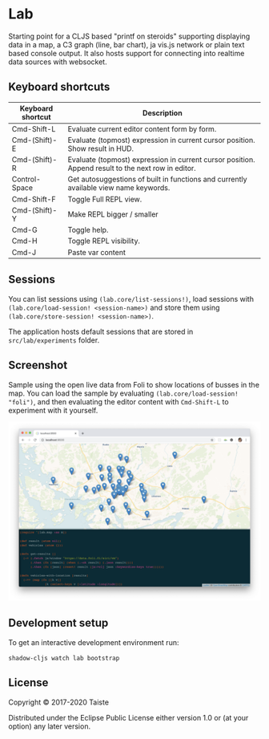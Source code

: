 # Lab

Starting point for a CLJS based "printf on steroids" supporting displaying data in a map,
a C3 graph (line, bar chart), ja vis.js network or plain text based console output. It
also hosts support for connecting into realtime data sources with websocket.

## Keyboard shortcuts

| Keyboard shortcut | Description                                                                                       |
|-------------------|---------------------------------------------------------------------------------------------------|
| Cmd-Shift-L       | Evaluate current editor content form by form.                                                     |
| Cmd-(Shift)-E     | Evaluate (topmost) expression in current cursor position. Show result in HUD.                     |
| Cmd-(Shift)-R     | Evaluate (topmost) expression in current cursor position. Append result to the next row in editor.|
| Control-Space     | Get autosuggestions of built in functions and currently available view name keywords.             |
| Cmd-Shift-F       | Toggle Full REPL view.                                                                            |
| Cmd-(Shift)-Y     | Make REPL bigger / smaller                                                                        |
| Cmd-G             | Toggle help.                                                                                      |
| Cmd-H             | Toggle REPL visibility.                                                                           |
| Cmd-J             | Paste var content                                                                                 |


## Sessions

You can list sessions using `(lab.core/list-sessions!)`, load sessions with `(lab.core/load-session! <session-name>)` and store them using
`(lab.core/store-session! <session-name>)`.

The application hosts default sessions that are stored in `src/lab/experiments` folder.


## Screenshot

Sample using the open live data from Foli to show locations of busses in the map. You can
load the sample by evaluating `(lab.core/load-session! "foli")`, and then evaluating the editor content with `Cmd-Shift-L` to experiment with it yourself.

![Screenshot](screenshot.png)


## Development setup

To get an interactive development environment run:

    shadow-cljs watch lab bootstrap


## License

Copyright © 2017-2020 Taiste

Distributed under the Eclipse Public License either version 1.0 or (at your option) any later version.
